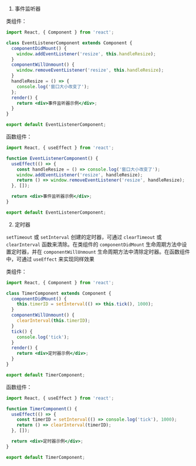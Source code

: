 1. 事件监听器

类组件：

```jsx
import React, { Component } from 'react';

class EventListenerComponent extends Component {
  componentDidMount() {
    window.addEventListener('resize', this.handleResize);
  }
  componentWillUnmount() {
    window.removeEventListener('resize', this.handleResize);
  }
  handleResize = () => {
    console.log('窗口大小改变了');
  };
  render() {
    return <div>事件监听器示例</div>;
  }
}

export default EventListenerComponent;
```

函数组件：

```jsx
import React, { useEffect } from 'react';

function EventListenerComponent() {
  useEffect(() => {
    const handleResize = () => console.log('窗口大小改变了');
    window.addEventListener('resize', handleResize);
    return () => window.removeEventListener('resize', handleResize);
  }, []); 

  return <div>事件监听器示例</div>;
}

export default EventListenerComponent;
```

2. 定时器

`setTimeout` 或 `setInterval` 创建的定时器，可通过 `clearTimeout` 或 `clearInterval` 函数来清除。在类组件的 `componentDidMount` 生命周期方法中设置定时器，并在 `componentWillUnmount` 生命周期方法中清除定时器。在函数组件中，可通过 `useEffect` 来实现同样效果

类组件：

```jsx
import React, { Component } from 'react';

class TimerComponent extends Component {
  componentDidMount() {
    this.timerID = setInterval(() => this.tick(), 1000);
  }
  componentWillUnmount() {
    clearInterval(this.timerID);
  }
  tick() {
    console.log('tick');
  }
  render() {
    return <div>定时器示例</div>;
  }
}

export default TimerComponent;
```

函数组件：

```jsx
import React, { useEffect } from 'react';

function TimerComponent() {
  useEffect(() => {
    const timerID = setInterval(() => console.log('tick'), 1000);
    return () => clearInterval(timerID);
  }, []); 

  return <div>定时器示例</div>;
}

export default TimerComponent;
```